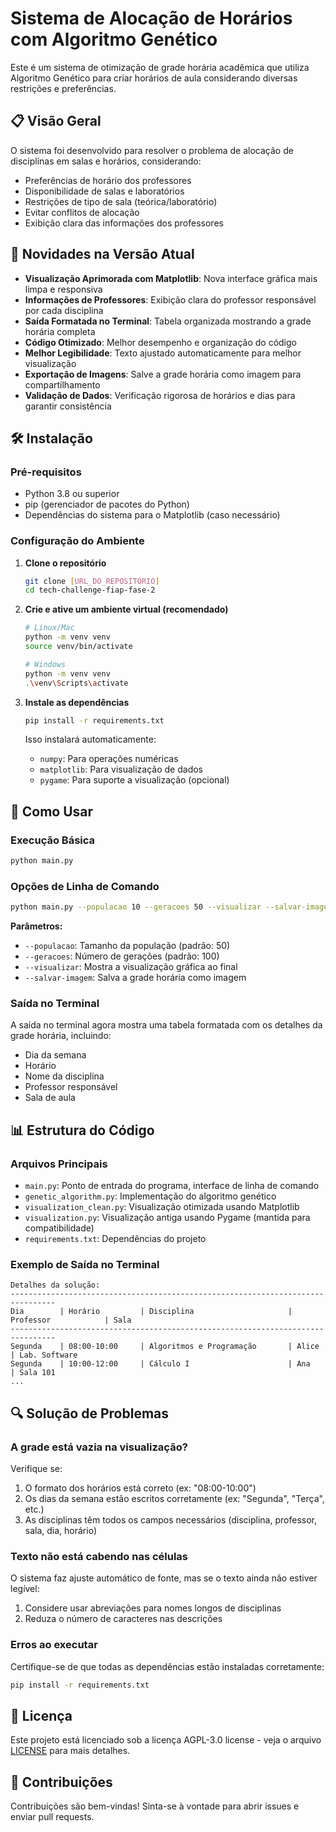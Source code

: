 # Sistema de Alocação de Horários com Algoritmo Genético

Este é um sistema de otimização de grade horária acadêmica que utiliza Algoritmo Genético para criar horários de aula considerando diversas restrições e preferências.

## 📋 Visão Geral

O sistema foi desenvolvido para resolver o problema de alocação de disciplinas em salas e horários, considerando:
- Preferências de horário dos professores
- Disponibilidade de salas e laboratórios
- Restrições de tipo de sala (teórica/laboratório)
- Evitar conflitos de alocação
- Exibição clara das informações dos professores

## 🚀 Novidades na Versão Atual

- **Visualização Aprimorada com Matplotlib**: Nova interface gráfica mais limpa e responsiva
- **Informações de Professores**: Exibição clara do professor responsável por cada disciplina
- **Saída Formatada no Terminal**: Tabela organizada mostrando a grade horária completa
- **Código Otimizado**: Melhor desempenho e organização do código
- **Melhor Legibilidade**: Texto ajustado automaticamente para melhor visualização
- **Exportação de Imagens**: Salve a grade horária como imagem para compartilhamento
- **Validação de Dados**: Verificação rigorosa de horários e dias para garantir consistência

## 🛠️ Instalação

### Pré-requisitos
- Python 3.8 ou superior
- pip (gerenciador de pacotes do Python)
- Dependências do sistema para o Matplotlib (caso necessário)

### Configuração do Ambiente

1. **Clone o repositório**
   ```bash
   git clone [URL_DO_REPOSITÓRIO]
   cd tech-challenge-fiap-fase-2
   ```

2. **Crie e ative um ambiente virtual (recomendado)**
   ```bash
   # Linux/Mac
   python -m venv venv
   source venv/bin/activate
   
   # Windows
   python -m venv venv
   .\venv\Scripts\activate
   ```

3. **Instale as dependências**
   ```bash
   pip install -r requirements.txt
   ```
   
   Isso instalará automaticamente:
   - `numpy`: Para operações numéricas
   - `matplotlib`: Para visualização de dados
   - `pygame`: Para suporte a visualização (opcional)

## 🚀 Como Usar

### Execução Básica
```bash
python main.py
```

### Opções de Linha de Comando
```bash
python main.py --populacao 10 --geracoes 50 --visualizar --salvar-imagem grade.png
```

**Parâmetros:**
- `--populacao`: Tamanho da população (padrão: 50)
- `--geracoes`: Número de gerações (padrão: 100)
- `--visualizar`: Mostra a visualização gráfica ao final
- `--salvar-imagem`: Salva a grade horária como imagem

### Saída no Terminal
A saída no terminal agora mostra uma tabela formatada com os detalhes da grade horária, incluindo:
- Dia da semana
- Horário
- Nome da disciplina
- Professor responsável
- Sala de aula

## 📊 Estrutura do Código

### Arquivos Principais
- `main.py`: Ponto de entrada do programa, interface de linha de comando
- `genetic_algorithm.py`: Implementação do algoritmo genético
- `visualization_clean.py`: Visualização otimizada usando Matplotlib
- `visualization.py`: Visualização antiga usando Pygame (mantida para compatibilidade)
- `requirements.txt`: Dependências do projeto

### Exemplo de Saída no Terminal
```
Detalhes da solução:
--------------------------------------------------------------------------------
Dia        | Horário         | Disciplina                     | Professor            | Sala
--------------------------------------------------------------------------------
Segunda    | 08:00-10:00     | Algoritmos e Programação       | Alice                | Lab. Software
Segunda    | 10:00-12:00     | Cálculo I                      | Ana                  | Sala 101
...
```

## 🔍 Solução de Problemas

### A grade está vazia na visualização?
Verifique se:
1. O formato dos horários está correto (ex: "08:00-10:00")
2. Os dias da semana estão escritos corretamente (ex: "Segunda", "Terça", etc.)
3. As disciplinas têm todos os campos necessários (disciplina, professor, sala, dia, horário)

### Texto não está cabendo nas células
O sistema faz ajuste automático de fonte, mas se o texto ainda não estiver legível:
1. Considere usar abreviações para nomes longos de disciplinas
2. Reduza o número de caracteres nas descrições

### Erros ao executar
Certifique-se de que todas as dependências estão instaladas corretamente:
```bash
pip install -r requirements.txt
```

## 📄 Licença

Este projeto está licenciado sob a licença AGPL-3.0 license - veja o arquivo [LICENSE](LICENSE) para mais detalhes.

## 👥 Contribuições

Contribuições são bem-vindas! Sinta-se à vontade para abrir issues e enviar pull requests.
